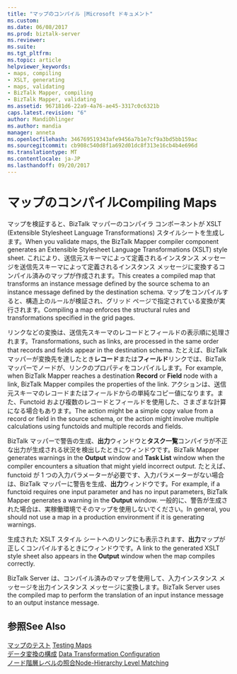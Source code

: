 ```yaml
---
title: "マップのコンパイル |Microsoft ドキュメント"
ms.custom: 
ms.date: 06/08/2017
ms.prod: biztalk-server
ms.reviewer: 
ms.suite: 
ms.tgt_pltfrm: 
ms.topic: article
helpviewer_keywords:
- maps, compiling
- XSLT, generating
- maps, validating
- BizTalk Mapper, compiling
- BizTalk Mapper, validating
ms.assetid: 967181d6-22a9-4a76-ae45-3317c0c6321b
caps.latest.revision: "6"
author: MandiOhlinger
ms.author: mandia
manager: anneta
ms.openlocfilehash: 346769519343afe9456a7b1e7cf9a3bd5bb159ac
ms.sourcegitcommit: cb908c540d8f1a692d01dc8f313e16cb4b4e696d
ms.translationtype: MT
ms.contentlocale: ja-JP
ms.lasthandoff: 09/20/2017
---
```

# <a name="compiling-maps"></a><span data-ttu-id="96c0e-102">マップのコンパイル</span><span class="sxs-lookup"><span data-stu-id="96c0e-102">Compiling Maps</span></span>
<span data-ttu-id="96c0e-103">マップを検証すると、BizTalk マッパーのコンパイラ コンポーネントが XSLT (Extensible Stylesheet Language Transformations) スタイルシートを生成します。</span><span class="sxs-lookup"><span data-stu-id="96c0e-103">When you validate maps, the BizTalk Mapper compiler component generates an Extensible Stylesheet Language Transformations (XSLT) style sheet.</span></span> <span data-ttu-id="96c0e-104">これにより、送信元スキーマによって定義されるインスタンス メッセージを送信先スキーマによって定義されるインスタンス メッセージに変換するコンパイル済みのマップが作成されます。</span><span class="sxs-lookup"><span data-stu-id="96c0e-104">This creates a compiled map that transforms an instance message defined by the source schema to an instance message defined by the destination schema.</span></span> <span data-ttu-id="96c0e-105">マップをコンパイルすると、構造上のルールが検証され、グリッド ページで指定されている変換が実行されます。</span><span class="sxs-lookup"><span data-stu-id="96c0e-105">Compiling a map enforces the structural rules and transformations specified in the grid pages.</span></span>  
  
 <span data-ttu-id="96c0e-106">リンクなどの変換は、送信先スキーマのレコードとフィールドの表示順に処理されます。</span><span class="sxs-lookup"><span data-stu-id="96c0e-106">Transformations, such as links, are processed in the same order that records and fields appear in the destination schema.</span></span> <span data-ttu-id="96c0e-107">たとえば、BizTalk マッパーが変換先を達したとき**レコード**または**フィールド**リンクでは、BizTalk マッパーでノードが、リンクのプロパティをコンパイルします。</span><span class="sxs-lookup"><span data-stu-id="96c0e-107">For example, when BizTalk Mapper reaches a destination **Record** or **Field** node with a link, BizTalk Mapper compiles the properties of the link.</span></span> <span data-ttu-id="96c0e-108">アクションは、送信元スキーマのレコードまたはフィールドからの単純なコピー値になります。また、Functoid および複数のレコードとフィールドを使用した、さまざまな計算になる場合もあります。</span><span class="sxs-lookup"><span data-stu-id="96c0e-108">The action might be a simple copy value from a record or field in the source schema, or the action might involve multiple calculations using functoids and multiple records and fields.</span></span>  
  
 <span data-ttu-id="96c0e-109">BizTalk マッパーで警告の生成、**出力**ウィンドウと**タスク一覧**コンパイラが不正な出力が生成される状況を検出したときにウィンドウです。</span><span class="sxs-lookup"><span data-stu-id="96c0e-109">BizTalk Mapper generates warnings in the **Output** window and **Task List** window when the compiler encounters a situation that might yield incorrect output.</span></span> <span data-ttu-id="96c0e-110">たとえば、functoid が 1 つの入力パラメーターが必要です、入力パラメーターがない場合は、BizTalk マッパーに警告を生成、**出力**ウィンドウです。</span><span class="sxs-lookup"><span data-stu-id="96c0e-110">For example, if a functoid requires one input parameter and has no input parameters, BizTalk Mapper generates a warning in the **Output** window.</span></span> <span data-ttu-id="96c0e-111">一般的に、警告が生成された場合は、実稼働環境でそのマップを使用しないでください。</span><span class="sxs-lookup"><span data-stu-id="96c0e-111">In general, you should not use a map in a production environment if it is generating warnings.</span></span>  
  
 <span data-ttu-id="96c0e-112">生成された XSLT スタイル シートへのリンクにも表示されます、**出力**マップが正しくコンパイルするときにウィンドウです。</span><span class="sxs-lookup"><span data-stu-id="96c0e-112">A link to the generated XSLT style sheet also appears in the **Output** window when the map compiles correctly.</span></span>  
  
 <span data-ttu-id="96c0e-113">BizTalk Server は、コンパイル済みのマップを使用して、入力インスタンス メッセージを出力インスタンス メッセージに変換します。</span><span class="sxs-lookup"><span data-stu-id="96c0e-113">BizTalk Server uses the compiled map to perform the translation of an input instance message to an output instance message.</span></span>  
  
## <a name="see-also"></a><span data-ttu-id="96c0e-114">参照</span><span class="sxs-lookup"><span data-stu-id="96c0e-114">See Also</span></span>  
 <span data-ttu-id="96c0e-115">[マップのテスト](../core/testing-maps.md) </span><span class="sxs-lookup"><span data-stu-id="96c0e-115">[Testing Maps](../core/testing-maps.md) </span></span>  
 <span data-ttu-id="96c0e-116">[データ変換の構成](../core/data-transformation-configuration.md) </span><span class="sxs-lookup"><span data-stu-id="96c0e-116">[Data Transformation Configuration](../core/data-transformation-configuration.md) </span></span>  
 [<span data-ttu-id="96c0e-117">ノード階層レベルの照合</span><span class="sxs-lookup"><span data-stu-id="96c0e-117">Node-Hierarchy Level Matching</span></span>](../core/node-hierarchy-level-matching.md)